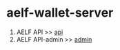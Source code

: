 # aelf-wallet-server

1. AELF API >> [api](https://github.com/AElfProject/aelf-wallet-server/tree/master/api)
2. AELF API-admin >> [admin](https://github.com/AElfProject/aelf-wallet-server/tree/master/api-server)
